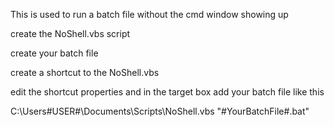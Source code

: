 This is used to run a batch file without the cmd window showing up



create the NoShell.vbs script

create your batch file

create a shortcut to the NoShell.vbs

edit the shortcut properties and in the target box add your batch file like this

C:\Users\#USER#\Documents\Scripts\NoShell.vbs "#YourBatchFile#.bat"
